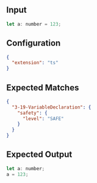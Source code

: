 
## Input
```javascript input
let a: number = 123;
```

## Configuration
```json configuration
{
  "extension": "ts"
}
```

## Expected Matches
```json expected matches
{
  "3-19-VariableDeclaration": {
    "safety": {
      "level": "SAFE"
    }
  }
}
```

## Expected Output
```javascript expected output
let a: number;
a = 123;
```

